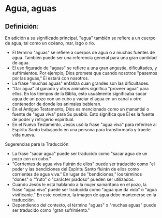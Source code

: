 # Agua, aguas

## Definición: 

En adición a su significado principal, "agua" también se refiere a un cuerpo de agua, tal como un océano, mar, lago o rio.

* El término "aguas" se refiere a cuerpos de agua o a muchas fuentes de agua. También puede ser una referencia general para una gran cantidad de agua.
* El uso figurado de "aguas" se refiere a una gran angustia, dificultades, y sufrimientos. Por ejemplo, Dios promete que cuando nosotros "pasemos por las aguas," Él estará con nosotros.
* La frase "muchas aguas" enfatiza cuan grandes son las dificultades.
* "Dar agua" al ganado y otros animales significa "proveer agua" para ellos. En los tiempos de la Biblia, esto usualmente significaba sacar agua de un pozo con un cubo y vaciar el agua en un canal u otro contenedor de donde los animales bebieran.
* En el Antiguo Testamento, Dios es mencionado como un manantial o fuente de "agua viva" para Su pueblo. Esto significa que Él es la fuente de poder y refrigerio espiritual.
* En el Nuevo Testamento, Jesús usó la frase "agua viva" para referirse al Espíritu Santo trabajando en una persona para transformarla y traerle vida nueva.

Sugerencias para la Traducción:

* La frase "sacar agua" puede ser traducido como "sacar agua de un pozo con un cubo."
* "Corrientes de agua viva fluirán de ellos" puede ser traducido como "el poder y las  bendiciones del Espíritu Santo fluirán de ellos como corrientes de agua viva." En lugar de "bendiciones," los términos "dones" o "fruto" o "carácter piadoso" pueden ser utilizados.
* Cuando Jesús le está hablando a la mujer samaritana en el pozo, la frase "agua viva" puede ser traducida como "agua que da vida" o "agua vivificante." En este contexto, la imagen de agua debe mantenerse en la traducción.
* Dependiendo del contexto, el término  "aguas" o "muchas aguas" puede ser traducido como "gran sufrimiento."

